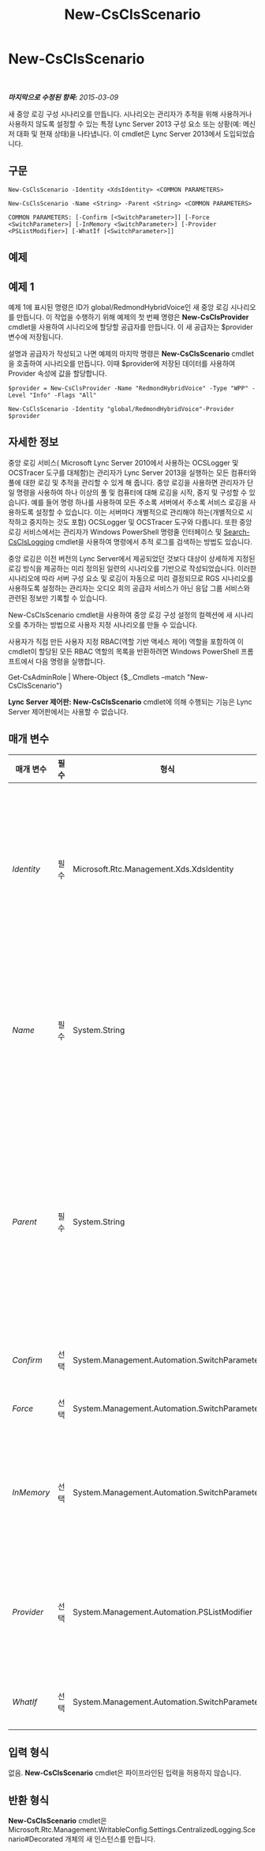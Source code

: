﻿---
title: New-CsClsScenario
TOCTitle: New-CsClsScenario
ms:assetid: 79ff443f-82ff-4b49-bde5-98e51e8b1ed2
ms:mtpsurl: https://technet.microsoft.com/ko-kr/library/JJ205022(v=OCS.15)
ms:contentKeyID: 49304122
ms.date: 08/24/2015
mtps_version: v=OCS.15
ms.translationtype: HT
---

# New-CsClsScenario

 

_**마지막으로 수정된 항목:** 2015-03-09_

새 중앙 로깅 구성 시나리오를 만듭니다. 시나리오는 관리자가 추적을 위해 사용하거나 사용하지 않도록 설정할 수 있는 특정 Lync Server 2013 구성 요소 또는 상황(예: 메신저 대화 및 현재 상태)을 나타냅니다. 이 cmdlet은 Lync Server 2013에서 도입되었습니다.

## 구문

    New-CsClsScenario -Identity <XdsIdentity> <COMMON PARAMETERS>

    New-CsClsScenario -Name <String> -Parent <String> <COMMON PARAMETERS>

    COMMON PARAMETERS: [-Confirm [<SwitchParameter>]] [-Force <SwitchParameter>] [-InMemory <SwitchParameter>] [-Provider <PSListModifier>] [-WhatIf [<SwitchParameter>]]

## 예제

## 예제 1

예제 1에 표시된 명령은 ID가 global/RedmondHybridVoice인 새 중앙 로깅 시나리오를 만듭니다. 이 작업을 수행하기 위해 예제의 첫 번째 명령은 **New-CsClsProvider** cmdlet을 사용하여 시나리오에 할당할 공급자를 만듭니다. 이 새 공급자는 $provider 변수에 저장됩니다.

설명과 공급자가 작성되고 나면 예제의 마지막 명령은 **New-CsClsScenario** cmdlet을 호출하여 시나리오를 만듭니다. 이때 $provider에 저장된 데이터를 사용하여 Provider 속성에 값을 할당합니다.

    $provider = New-CsClsProvider -Name "RedmondHybridVoice" -Type "WPP" -Level "Info" -Flags "All"
    
    New-CsClsScenario -Identity "global/RedmondHybridVoice"-Provider $provider

## 자세한 정보

중앙 로깅 서비스( Microsoft Lync Server 2010에서 사용하는 OCSLogger 및 OCSTracer 도구를 대체함)는 관리자가 Lync Server 2013을 실행하는 모든 컴퓨터와 풀에 대한 로깅 및 추적을 관리할 수 있게 해 줍니다. 중앙 로깅을 사용하면 관리자가 단일 명령을 사용하여 하나 이상의 풀 및 컴퓨터에 대해 로깅을 시작, 중지 및 구성할 수 있습니다. 예를 들어 명령 하나를 사용하여 모든 주소록 서버에서 주소록 서비스 로깅을 사용하도록 설정할 수 있습니다. 이는 서버마다 개별적으로 관리해야 하는(개별적으로 시작하고 중지하는 것도 포함) OCSLogger 및 OCSTracer 도구와 다릅니다. 또한 중앙 로깅 서비스에서는 관리자가 Windows PowerShell 명령줄 인터페이스 및 [Search-CsClsLogging](search-csclslogging.md) cmdlet을 사용하여 명령에서 추적 로그를 검색하는 방법도 있습니다.

중앙 로깅은 이전 버전의 Lync Server에서 제공되었던 것보다 대상이 상세하게 지정된 로깅 방식을 제공하는 미리 정의된 일련의 시나리오를 기반으로 작성되었습니다. 이러한 시나리오에 따라 서버 구성 요소 및 로깅이 자동으로 미리 결정되므로 RGS 시나리오를 사용하도록 설정하는 관리자는 오디오 회의 공급자 서비스가 아닌 응답 그룹 서비스와 관련된 정보만 기록할 수 있습니다.

New-CsClsScenario cmdlet을 사용하여 중앙 로깅 구성 설정의 컬렉션에 새 시나리오를 추가하는 방법으로 사용자 지정 시나리오를 만들 수 있습니다.

사용자가 직접 만든 사용자 지정 RBAC(역할 기반 액세스 제어) 역할을 포함하여 이 cmdlet이 할당된 모든 RBAC 역할의 목록을 반환하려면 Windows PowerShell 프롬프트에서 다음 명령을 실행합니다.

Get-CsAdminRole | Where-Object {$\_.Cmdlets –match "New-CsClsScenario"}

**Lync Server 제어판:** **New-CsClsScenario** cmdlet에 의해 수행되는 기능은 Lync Server 제어판에서는 사용할 수 없습니다.

## 매개 변수


<table>
<colgroup>
<col style="width: 25%" />
<col style="width: 25%" />
<col style="width: 25%" />
<col style="width: 25%" />
</colgroup>
<thead>
<tr class="header">
<th>매개 변수</th>
<th>필수</th>
<th>형식</th>
<th>설명</th>
</tr>
</thead>
<tbody>
<tr class="odd">
<td><p><em>Identity</em></p></td>
<td><p>필수</p></td>
<td><p>Microsoft.Rtc.Management.Xds.XdsIdentity</p></td>
<td><p>새 시나리오의 고유 식별자입니다. 시나리오는 구성되는 범위(시나리오가 포함된 중앙 로깅 구성 설정 컬렉션) 및 시나리오 이름의 두 부분으로 구성됩니다. 예를 들면 다음과 같습니다.</p>
<p>-Identity &quot;site:Redmond/AddressBook&quot;</p>
<p>Identity 매개 변수를 사용하는 경우에는 Name 매개 변수 또는 Parent 매개 변수를 같은 명령에서 사용할 수 없습니다.</p></td>
</tr>
<tr class="even">
<td><p><em>Name</em></p></td>
<td><p>필수</p></td>
<td><p>System.String</p></td>
<td><p>새 시나리오의 고유한 이름입니다. 예를 들면 다음과 같습니다.</p>
<p>-Name &quot;RedmondHybridVoice&quot;</p>
<p>Name 매개 변수를 사용하는 경우 Parent 매개 변수도 사용해야 합니다. 그러나 Name 및 Parent 매개 변수와 같은 명령에서 Identity 매개 변수를 사용해서는 안 됩니다.</p></td>
</tr>
<tr class="odd">
<td><p><em>Parent</em></p></td>
<td><p>필수</p></td>
<td><p>System.String</p></td>
<td><p>새 시나리오를 배치할 중앙 로깅 구성 설정의 범위입니다. 예를 들어 전역 설정에 새 시나리오를 추가하려면 다음 구문을 사용합니다.</p>
<p>-Parent &quot;global&quot;</p>
<p>다음 명령을 사용하면 모든 중앙 로깅 상위 항목에 대해 ID를 반환할 수 있습니다.</p>
<p>Get-CsClsConfiguration | Select-Object Identity</p>
<p>Name 매개 변수를 사용하는 경우 Parent 매개 변수도 사용해야 합니다. 그러나 Name 및 Parent 매개 변수와 같은 명령에서 Identity 매개 변수를 사용해서는 안 됩니다.</p></td>
</tr>
<tr class="even">
<td><p><em>Confirm</em></p></td>
<td><p>선택</p></td>
<td><p>System.Management.Automation.SwitchParameter</p></td>
<td><p>명령을 실행하기 전에 확인 메시지를 표시합니다.</p></td>
</tr>
<tr class="odd">
<td><p><em>Force</em></p></td>
<td><p>선택</p></td>
<td><p>System.Management.Automation.SwitchParameter</p></td>
<td><p>명령을 실행할 때 발생할 수 있는 심각하지 않은 오류 메시지를 표시하지 않습니다.</p></td>
</tr>
<tr class="even">
<td><p><em>InMemory</em></p></td>
<td><p>선택</p></td>
<td><p>System.Management.Automation.SwitchParameter</p></td>
<td><p>개체를 실제로 영구 변경 사항으로 커밋하지 않고 개체 참조를 만듭니다. 이 매개 변수와 함께 호출된 이 cmdlet의 결과를 변수로 할당하면 개체 참조의 속성을 변경한 후 이 cmdlet과 일치하는 Set- cmdlet을 호출하여 해당 변경 사항을 커밋할 수 있습니다.</p></td>
</tr>
<tr class="odd">
<td><p><em>Provider</em></p></td>
<td><p>선택</p></td>
<td><p>System.Management.Automation.PSListModifier</p></td>
<td><p>시나리오에 대한 로깅 공급자입니다. 새 공급자는 New-CsClsProvider cmdlet을 사용하여 작성해야 합니다. 예를 들면 다음과 같습니다.</p>
<p>$provider = New-CsClsProvider -Name &quot;UserServices&quot; -Type &quot;WPP&quot; -Level &quot;Info&quot; -Flags &quot;All&quot;</p></td>
</tr>
<tr class="even">
<td><p><em>WhatIf</em></p></td>
<td><p>선택</p></td>
<td><p>System.Management.Automation.SwitchParameter</p></td>
<td><p>명령을 실제로 실행하지 않고도 명령이 실행될 경우 발생할 수 있는 현상을 설명합니다.</p></td>
</tr>
</tbody>
</table>


## 입력 형식

없음. **New-CsClsScenario** cmdlet은 파이프라인된 입력을 허용하지 않습니다.

## 반환 형식

**New-CsClsScenario** cmdlet은 Microsoft.Rtc.Management.WritableConfig.Settings.CentralizedLogging.Scenario\#Decorated 개체의 새 인스턴스를 만듭니다.

